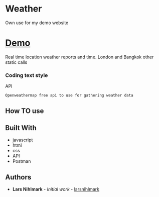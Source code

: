  # Weather


Own use for my demo website

# [Demo](https://larsnihlmark.github.io/Weather-P/)

Real time location weather reports and time. London and Bangkok other static calls

### Coding text style 

API

```
Openweathermap free api to use for gathering weather data
```

## How TO use



## Built With

* javascript
* html
* css
* API
* Postman


## Authors

* **Lars Nihlmark** - *Initial work* - [larsnihlmark](https://github.com/Larsnihlmark)


## 

